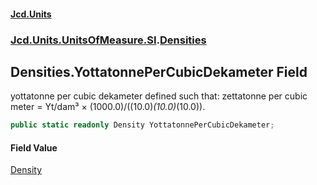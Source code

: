 #### [Jcd.Units](index.md 'index')

### [Jcd.Units.UnitsOfMeasure.SI](Jcd.Units.UnitsOfMeasure.SI.md 'Jcd.Units.UnitsOfMeasure.SI').[Densities](Densities.md 'Jcd.Units.UnitsOfMeasure.SI.Densities')

## Densities.YottatonnePerCubicDekameter Field

yottatonne per cubic dekameter defined such that: zettatonne per cubic meter = Yt/dam³ ×
(1000.0)/((10.0)*(10.0)*(10.0)).

```csharp
public static readonly Density YottatonnePerCubicDekameter;
```

#### Field Value

[Density](Density.md 'Jcd.Units.UnitTypes.Density')
